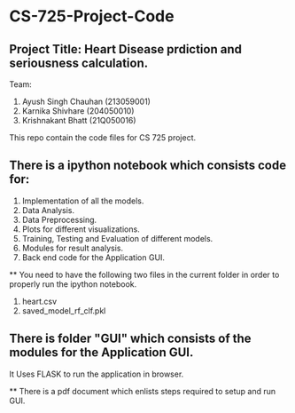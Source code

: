 # CS-725-Project-Code
## Project Title: Heart Disease prdiction and seriousness calculation.
Team:
1. Ayush Singh Chauhan (213059001)
2. Karnika Shivhare (204050010)
3. Krishnakant Bhatt (21Q050016)

This repo contain the code files for CS 725 project.

## There is a ipython notebook which consists code for:
1. Implementation of all the models.
2. Data Analysis.
3. Data Preprocessing.
4. Plots for different visualizations.
5. Training, Testing and Evaluation of different models.
6. Modules for result analysis.
7. Back end code for the Application GUI.

** You need to have the following two files in the current folder in order to properly run the ipython notebook.
1. heart.csv
2. saved_model_rf_clf.pkl

## There is folder "GUI" which consists of the modules for the Application GUI.
It Uses FLASK to run the application in browser.

** There is a pdf document which enlists steps required to setup and run GUI.
